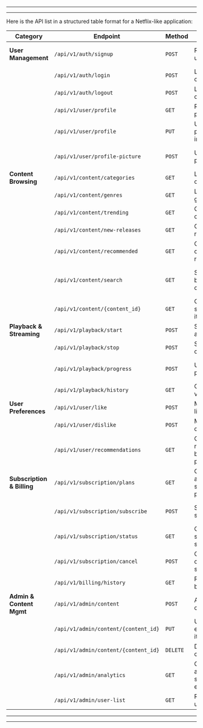 




---

---

Here is the API list in a structured table format for a Netflix-like application:

| **Category**               | **Endpoint**                        | **Method** | **Description**                                           | **Parameters**                   | **Response**                              |
|----------------------------|-------------------------------------|------------|-----------------------------------------------------------|----------------------------------|-------------------------------------------|
| **User Management**        | `/api/v1/auth/signup`              | `POST`     | Register a new user                                       | Email, password, name            | User ID or error message                 |
|                            | `/api/v1/auth/login`               | `POST`     | Login with credentials                                    | Email, password                  | JWT token for session                    |
|                            | `/api/v1/auth/logout`              | `POST`     | Logout the current user                                   | JWT token                        | Success message                          |
|                            | `/api/v1/user/profile`             | `GET`      | Retrieve user profile details                             | JWT token                        | User profile data                        |
|                            | `/api/v1/user/profile`             | `PUT`      | Update user profile information                           | Updated user data                | Updated profile data                     |
|                            | `/api/v1/user/profile-picture`     | `POST`     | Upload/update profile picture                             | Image file                       | Success message with image URL           |
| **Content Browsing**       | `/api/v1/content/categories`       | `GET`      | List all content categories                               | None                             | Array of categories                      |
|                            | `/api/v1/content/genres`           | `GET`      | List all available genres                                 | None                             | Array of genres                          |
|                            | `/api/v1/content/trending`         | `GET`      | Get trending content                                      | Optional filters                 | Array of trending content                |
|                            | `/api/v1/content/new-releases`     | `GET`      | Get newly released content                                | Optional filters                 | Array of new releases                    |
|                            | `/api/v1/content/recommended`      | `GET`      | Get personalized content recommendations                  | JWT token                        | Array of recommendations                 |
|                            | `/api/v1/content/search`           | `GET`      | Search content by title, genre, or cast                   | Search query, optional filters   | Array of search results                  |
|                            | `/api/v1/content/{content_id}`     | `GET`      | Get details of a specific content item                    | Content ID                       | Content details                          |
| **Playback & Streaming**   | `/api/v1/playback/start`          | `POST`     | Start playback of a specific title                        | Content ID, user profile         | Streaming URL, session ID                |
|                            | `/api/v1/playback/stop`           | `POST`     | Stop playback of current session                          | Session ID                       | Success message                          |
|                            | `/api/v1/playback/progress`       | `POST`     | Update playback progress                                  | Session ID, position timestamp   | Success message                          |
|                            | `/api/v1/playback/history`        | `GET`      | Get user's viewing history                                | JWT token                        | Array of watched content                 |
| **User Preferences**       | `/api/v1/user/like`               | `POST`     | Mark content as liked                                     | Content ID, JWT token            | Success message                          |
|                            | `/api/v1/user/dislike`            | `POST`     | Mark content as disliked                                  | Content ID, JWT token            | Success message                          |
|                            | `/api/v1/user/recommendations`     | `GET`      | Get content recommendations based on user preferences     | JWT token                        | Array of recommended content             |
| **Subscription & Billing** | `/api/v1/subscription/plans`      | `GET`      | Get list of available subscription plans                  | None                             | Array of plans with details              |
|                            | `/api/v1/subscription/subscribe`   | `POST`     | Subscribe to a specific plan                              | Plan ID, payment method          | Subscription confirmation                |
|                            | `/api/v1/subscription/status`      | `GET`      | Get user’s current subscription status                    | JWT token                        | Subscription details                     |
|                            | `/api/v1/subscription/cancel`      | `POST`     | Cancel the current subscription                           | JWT token                        | Cancellation confirmation                |
|                            | `/api/v1/billing/history`         | `GET`      | Retrieve user’s billing history                           | JWT token                        | Array of past payments                   |
| **Admin & Content Mgmt**   | `/api/v1/admin/content`           | `POST`     | Add a new content item                                    | Content data                     | Success message with new content ID      |
|                            | `/api/v1/admin/content/{content_id}`| `PUT`     | Update an existing content item                           | Content ID, updated data         | Success message                          |
|                            | `/api/v1/admin/content/{content_id}`| `DELETE`  | Delete a specific content item                            | Content ID                       | Success message                          |
|                            | `/api/v1/admin/analytics`         | `GET`      | Get platform analytics (views, subscriptions, etc.)       | Optional filters                 | Analytics data                           |
|                            | `/api/v1/admin/user-list`         | `GET`      | Retrieve list of all users                                | Optional filters                 | Array of user profiles                   |



---

---
